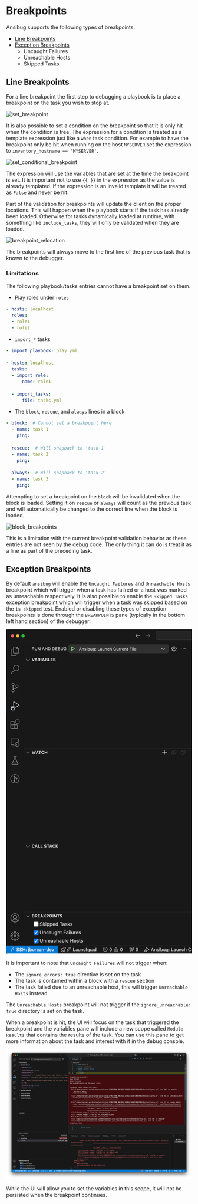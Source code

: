 # Breakpoints
Ansibug supports the following types of breakpoints:

+ [Line Breakpoints](#line-breakpoints)
+ [Exception Breakpoints](#exception-breakpoints)
  + Uncaught Failures
  + Unreachable Hosts
  + Skipped Tasks

## Line Breakpoints
For a line breakpoint the first step to debugging a playbook is to place a breakpoint on the task you wish to stop at.

![set_breakpoint](./images/set_breakpoint.gif)

It is also possible to set a condition on the breakpoint so that it is only hit when the condition is tree.
The expression for a condition is treated as a template expression just like a `when` task condition.
For example to have the breakpoint only be hit when running on the host `MYSERVER` set the expression to `inventory_hostname == 'MYSERVER'`.

![set_conditional_breakpoint](./images/set_conditional_breakpoint.gif)

The expression will use the variables that are set at the time the breakpoint is set.
It is important not to use `{{ }}` in the expression as the value is already templated.
If the expression is an invalid template it will be treated as `False` and never be hit.

Part of the validation for breakpoints will update the client on the proper locations.
This will happen when the playbook starts if the task has already been loaded.
Otherwise for tasks dynamically loaded at runtime, with something like `include_tasks`, they will only be validated when they are loaded.

![breakpoint_relocation](./images/breakpoint_relocation.gif)

The breakpoints will always move to the first line of the previous task that is known to the debugger.

### Limitations
The following playbook/tasks entries cannot have a breakpoint set on them.

+ Play roles under `roles`

```yaml
- hosts: localhost
  roles:
  - role1
  - role2
```

+ `import_*` tasks

```yaml
- import_playbook: play.yml

- hosts: localhost
  tasks:
  - import_role:
      name: role1

  - import_tasks:
      file: tasks.yml
```

+ The `block`, `rescue`, and `always` lines in a block

```yaml
- block:  # Cannot set a breakpoint here
  - name: task 1
    ping:

  rescue:  # Will snapback to 'task 1'
  - name: task 2
    ping:

  always:  # Will snapback to 'task 2'
  - name: task 3
    ping:
```

Attempting to set a breakpoint on the `block` will be invalidated when the block is loaded.
Setting it on `rescue` or `always` will count as the previous task and will automatically be changed to the correct line when the block is loaded.

![block_breakpoints](./images/block_breakpoints.gif)

This is a limitation with the current breakpoint validation behavior as these entries are not seen by the debug code.
The only thing it can do is treat it as a line as part of the preceding task.

## Exception Breakpoints
By default `ansibug` will enable the `Uncaught Failures` and `Unreachable Hosts` breakpoint which will trigger when a task has failred or a host was marked as unreachable respectively.
It is also possible to enable the `Skipped Tasks` exception breakpoint which will trigger when a task was skipped based on the `is skipped` test.
Enabled or disabling these types of exception breakpoints is done through the `BREAKPOINTS` pane (typically in the bottom left hand section) of the debugger:

![exception_breakpoints](./images/exception_breakpoints.png)

It is important to note that `Uncaught Failures` will not trigger when:

+ The `ignore_errors: true` directive is set on the task
+ The task is contained within a block with a `rescue` section
+ The task failed due to an unreachable host, this will trigger `Unreachable Hosts` instead

The `Unreachable Hosts` breakpoint will not trigger if the `ignore_unreachable: true` directory is set on the task.

When a breakpoint is hit, the UI will focus on the task that triggered the breakpoint and the variables pane will include a new scope called `Module Results` that contains the results of the task.
You can use this pane to get more information about the task and interest with it in the debug console.

![exception_breakpoints_fired](./images/exception_breakpoints_fired.png)

While the UI will allow you to set the variables in this scope, it will not be persisted when the breakpoint continues.

